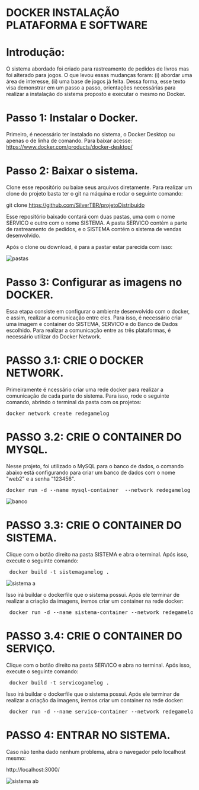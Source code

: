 # DOCKER INSTALAÇÃO PLATAFORMA E SOFTWARE

# Introdução:
O sistema abordado foi criado para rastreamento de pedidos de livros mas foi alterado para jogos. O que levou essas mudanças foram: (i) abordar uma área de interesse, (ii) uma base de jogos já feita. Dessa forma, esse texto visa demonstrar em um passo a passo, orientações necessárias para realizar a instalação do sistema proposto e executar o mesmo no Docker.

# Passo 1: Instalar o Docker.

Primeiro, é necessário ter instalado no sistema, o Docker Desktop ou apenas o de linha de comando. Para baixar acesse: https://www.docker.com/products/docker-desktop/

# Passo 2: Baixar o sistema.

Clone esse repositório ou baixe seus arquivos diretamente. Para realizar um clone do projeto basta ter o git na máquina e rodar o seguinte comando:

git clone https://github.com/SilverTBR/projetoDistribuido

Esse repositório baixado contará com duas pastas, uma com o nome SERVICO e outro com o nome SISTEMA. A pasta SERVICO contém a parte de rastreamento de pedidos, e o SISTEMA contém o sistema de vendas desenvolvido.

Após o clone ou download, é para a pastar estar parecida com isso:

![pastas](https://github.com/SilverTBR/projetoDistribuido/assets/111712600/6cfe56f9-8134-43ef-b482-cc83eedde16d)

# Passo 3: Configurar as imagens no DOCKER.

Essa etapa consiste em configurar o ambiente desenvolvido com o docker, e assim, realizar a comunicação entre eles. Para isso, é necessário criar uma imagem e container do SISTEMA, SERVICO e do Banco de Dados escolhido. Para realizar a comunicação entre as três plataformas, é necessário utilizar do Docker Network.

# PASSO 3.1: CRIE O DOCKER NETWORK.

Primeiramente é ncessário criar uma rede docker para realizar a comunicação de cada parte do sistema. Para isso, rode o seguinte comando, abrindo o terminal da pasta com os projetos:

<pre>
docker network create redegamelog
</pre>


# PASSO 3.2: CRIE O CONTAINER DO MYSQL.
Nesse projeto, foi utilizado o MySQL para o banco de dados, o comando abaixo está configurando para criar um banco de dados com o nome "web2" e a senha "123456".

<pre>
docker run -d --name mysql-container  --network redegamelog -e  MYSQL_DATABASE=web2 -e MYSQL_ROOT_PASSWORD=123456 -p 3306:3306 mysql:latest
</pre>

![banco](https://github.com/SilverTBR/projetoDistribuido/assets/111712600/97d8bb04-4e00-4f83-8232-5256d71cb82f)

# PASSO 3.3: CRIE O CONTAINER DO SISTEMA.

Clique com o botão direito na pasta SISTEMA e abra o terminal. Após isso, execute o seguinte comando:

<pre>
 docker build -t sistemagamelog .
</pre>

![sistema a](https://github.com/SilverTBR/projetoDistribuido/assets/111712600/7174157e-96eb-49ed-a136-e11ce9fe9f47)

Isso irá buildar o dockerfile que o sistema possui. Após ele terminar de realizar a criação da imagens, iremos criar um container na rede docker:

<pre>
 docker run -d --name sistema-container --network redegamelog -p 3000:3000 sistemagamelog
</pre>

# PASSO 3.4: CRIE O CONTAINER DO SERVIÇO.

Clique com o botão direito na pasta SERVICO e abra no terminal. Após isso, execute o seguinte comando:

<pre>
 docker build -t servicogamelog .
</pre>

Isso irá buildar o dockerfile que o sistema possui. Após ele terminar de realizar a criação da imagens, iremos criar um container na rede docker:

<pre>
 docker run -d --name servico-container --network redegamelog -p 8080:8080 servicogamelog
</pre>

# PASSO 4: ENTRAR NO SISTEMA.

Caso não tenha dado nenhum problema, abra o navegador pelo localhost mesmo:

http://localhost:3000/

![sistema ab](https://github.com/SilverTBR/projetoDistribuido/assets/111712600/fa74f489-a487-41c5-a5e9-f3d4ba12ab70)











